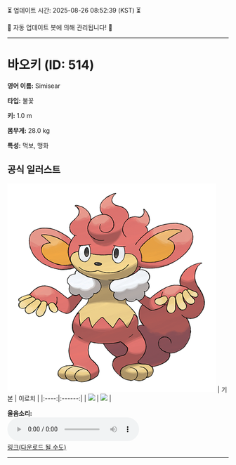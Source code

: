 
⏳ 업데이트 시간: 2025-08-26 08:52:39 (KST) ⏳

🤖 자동 업데이트 봇에 의해 관리됩니다! 🤖

---

# 바오키 (ID: 514)
**영어 이름:** Simisear

**타입:** 불꽃

**키:** 1.0 m

**몸무게:** 28.0 kg

**특성:** 먹보, 맹화

## 공식 일러스트
![](https://raw.githubusercontent.com/PokeAPI/sprites/master/sprites/pokemon/other/official-artwork/514.png)
| 기본 | 이로치 |
|:----:|:------:|
| <img src="http://play.pokemonshowdown.com/sprites/ani/simisear.gif" width="200"> | <img src="http://play.pokemonshowdown.com/sprites/ani-shiny/simisear.gif" width="200"> |

**울음소리:**<br><audio controls src="https://raw.githubusercontent.com/PokeAPI/cries/main/cries/pokemon/latest/514.ogg"></audio><br> [링크(다운로드 될 수도)](https://raw.githubusercontent.com/PokeAPI/cries/main/cries/pokemon/latest/514.ogg)


---
